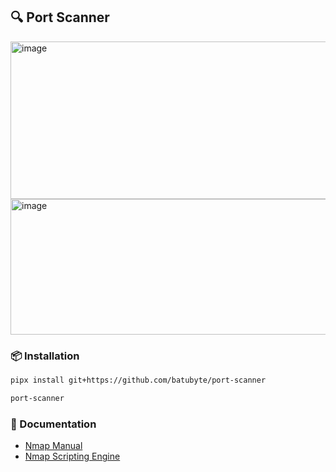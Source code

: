 ## 🔍 Port Scanner
<img width="733" height="252" alt="image" src="https://github.com/user-attachments/assets/b63f6c51-1f54-427c-97b5-767787dbf62e" />
<img width="731" height="217" alt="image" src="https://github.com/user-attachments/assets/e538297c-bac4-48ba-bf03-97f7e9327448" />

### 📦 Installation
```bash
pipx install git+https://github.com/batubyte/port-scanner
```
```bash
port-scanner
```

### 📄 Documentation
* [Nmap Manual](https://nmap.org/book/man.html)
* [Nmap Scripting Engine](https://nmap.org/nsedoc/scripts)
